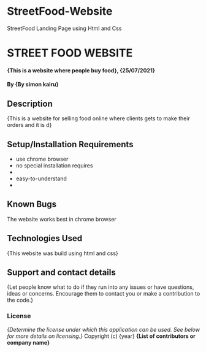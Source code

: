 # StreetFood-Website
StreetFood Landing Page using Html and Css
# STREET FOOD WEBSITE 
#### {This is a website where people buy food}, {25/07/2021}
#### By **{By simon kairu}**
## Description
{This is a website for selling food online where clients gets to make their orders and it is d}
## Setup/Installation Requirements
* use chrome browser
* no special installation requires
* 
* easy-to-understand
* 

## Known Bugs
The website works best in chrome browser
## Technologies Used
{This website was build using html and css}
## Support and contact details
{Let people know what to do if they run into any issues or have questions, ideas or concerns.  Encourage them to contact you or make a contribution to the code.}
### License
*{Determine the license under which this application can be used.  See below for more details on licensing.}*
Copyright (c) {year} **{List of contributors or company name}**
  